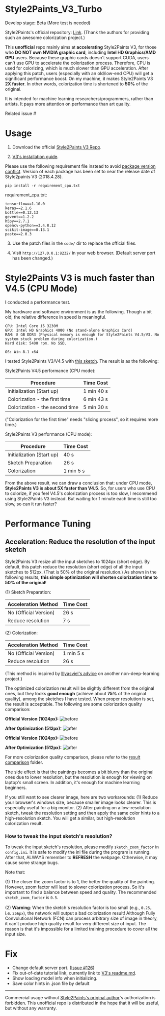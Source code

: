 # Style2Paints_V3_Turbo

Develop stage: Beta (More test is needed)

Style2Paints's official repository: [Link](https://github.com/lllyasviel/style2paints). (Thank the authors for providing such an awesome colorization project.)

This **unofficial** repo mainly aims at **accelerating** Style2Paints V3, for those who **DO NOT own NVIDIA graphic card**, including **Intel HD Graphics/AMD GPU** users. Because these graphic cards doesn't support CUDA, users can't use GPU to accelerate the colorization process. Therefore, CPU is used for colorizing, which is much slower than GPU acceleration. After applying this patch, users (especially with an old/low-end CPU) will get a significant performance boost. On my machine, it makes Style2Paints V3 **2X faster**. In other words, colorization time is shortened to **50%** of the original.

It is intended for machine learning researchers/programmers, rather than artists. It pays more attention on performance than art quality.


Related issue #


# Usage
1. Download the official [Style2Paints V3 Repo](https://github.com/lllyasviel/style2paints/tree/b0a529e70ec1414b53bf5e990d614b121086cd77/V3). 

2. [V3's installation guide](https://github.com/lllyasviel/style2paints/issues/100).

Please use the following requirement file instead to avoid [package version conflict](https://github.com/lllyasviel/style2paints/issues/100#issuecomment-645709881). Version of each package has been set to near the release date of Style2paints V3 (2018.4.28).

`pip install -r requirement_cpu.txt`

requirement_cpu.txt:
```
tensorflow==1.10.0
keras==2.1.6
bottle==0.12.13
gevent==1.2.2
h5py==2.7.1
opencv-python==3.4.0.12
scikit-image==0.13.1
paste==2.0.3
```

3. Use the patch files in the `code/` dir to replace the official files.

4. Visit `http://127.0.0.1:8232/` in your web browser. (Default server port has been changed.)


# Style2Paints V3 is much faster than V4.5 (CPU Mode)

I conducted a performance test.

My hardware and software environment is as the following. Though a bit old, the relative difference in speed is meaningful.

```
CPU: Intel Core i5 3230M
GPU: Intel HD Graphics 4000 (No stand-alone Graphics Card)
RAM: 8 GB DDR3 (Physical memory is enough for Style2Paints V4.5/V3. No system stuck problem during colorization.)
Hard disk: 5400 rpm. No SSD. 

OS: Win 8.1 x64
```

I tested Style2Paints V3/V4.5 with [this sketch](https://github.com/lllyasviel/style2paints/blob/master/temps/show/sketches/5.jpg). The result is as the following:

Style2Paints V4.5 performance (CPU mode):

| Procedure | Time Cost |
| --- | --- |
| Initialization (Start up) | 1 min 40 s |
| Colorization - the first time | 6 min 43 s |
| Colorization - the second time | 5 min 30 s |

("Colorization for the first time" needs "slicing process", so it requires more time.)

Style2Paints V3 performance (CPU mode):

| Procedure | Time Cost |
| --- | --- |
| Initialization (Start up) | 40 s |
| Sketch Preparation | 26 s |
| Colorization | 1 min 5 s |

From the above result, we can draw a conclusion that: under CPU mode, **Style2Paints V3 is about 5X faster than V4.5**. So, for users who use CPU to colorize, if you feel V4.5's colorization process is too slow, I recommend using Style2Paints V3 instead. But waiting for 1 minute each time is still too slow, so can it run faster?


# Performance Tuning
## Acceleration: Reduce the resolution of the input sketch

Style2Paints V3 resize all the input sketches to 1024px (short edge). By default, this patch reduce the resolution (short edge) of all the input sketches to 512px. (That is 50% of the original resolution.) As shown in the following results, **this simple optimization will shorten colorization time to 50% of the original!** 

(1) Sketch Preparation:

| Acceleration Method | Time Cost |
| --- | --- |
| No (Official Version) | 26 s |
| Reduce resolution | 7 s |

(2) Colorization:

| Acceleration Method | Time Cost |
| --- | --- |
| No (Official Version) | 1 min 5 s |
| Reduce resolution | 26 s |

(This method is inspired by [lllyasviel's advice](https://github.com/lllyasviel/PaintingLight/issues/2#issuecomment-618914866) on another non-deep-learning project.)

The optimized colorization result will be slightly different from the original ones, but they looks **good enough** (achieve about **75%** of the original quality), among the sketches I have tested. When proper resolution is set, the result is acceptable. The following are some colorization quality comparison:

**Official Version (1024px):**
![before](result_comparison/1-official-example/1024px.png)

**After Optimization (512px):**
![after](result_comparison/1-official-example/512px.png)

**Official Version (1024px):**
![before](result_comparison/2-official-example/1024px.png)

**After Optimization (512px):**
![after](result_comparison/2-official-example/512px.png)

For more colorization quality comparison, please refer to the [result comparison](https://github.com/gceboh/Style2Paints_V3_Turbo/tree/master/result_comparison) folder.

The side effect is that the paintings becomes a bit blurry than the original ones due to lower resolution, but the resolution is enough for viewing on laptop's small screen. In addition, it's enough for machine learning beginners.

If you still want to see clearer image, here are two workarounds: (1) Reduce your browser's windows size, because smaller image looks clearer. This is especially useful for a big monitor. (2) After painting on a low-resolution sketch, tweak the resolution setting and then apply the same color hints to a high-resolution sketch. You will get a similar, but high-resolution colorization result.

### How to tweak the input sketch's resolution?
To tweak the input sketch's resolution, please modify `sketch_zoom_factor` in `config.ini`. It is safe to modify the ini file during the program is running. After that, ALWAYS remember to **REFRESH** the webpage. Otherwise, it may cause some strange bugs.

Note that:

(1) The closer the zoom factor is to 1, the better the quality of the painting. However, zoom factor will lead to slower colorization process. So it's important to find a balance between speed and quality. The recommended `sketch_zoom_factor` is `0.5`.

(2) **Warning**: When the sketch's resolution factor is too small (e.g., `0.25`， i.e. `256px`), the network will output a bad colorization result! Although Fully Convolutional Network (FCN) can process arbitrary size of image in theory, it can't produce high quality result for very different size of input. The reason is that it's impossible for a limited training procedure to cover all the input size.


# Fix
- Change default server port. ([Issue #126](https://github.com/lllyasviel/style2paints/issues/126))
- Fix out-of-date tutorial link, currently link to [V3's readme.md](https://github.com/lllyasviel/style2paints/tree/master/V3).
- Show loading model info when initializing.
- Save color hints in .json file by default

---

Commercial usage without [Style2Paints's original author](https://github.com/lllyasviel)'s authorization is forbidden. This unofficial repo is distributed in the hope that it will be useful, but without any warranty.
